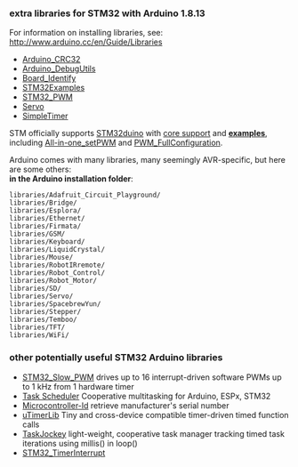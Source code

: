 ### extra libraries for STM32 with Arduino 1.8.13

For information on installing libraries, see: http://www.arduino.cc/en/Guide/Libraries

- [Arduino_CRC32](Arduino_CRC32/)
- [Arduino_DebugUtils](Arduino_DebugUtils/)
- [Board_Identify](Board_Identify/)
- [STM32Examples](STM32Examples-main/)
- [STM32_PWM](STM32_PWM/)
- [Servo](Servo/)
- [SimpleTimer](SimpleTimer-master/)

STM officially supports [STM32duino](https://github.com/stm32duino) with [core support](https://github.com/stm32duino/Arduino_Core_STM32)
and [**examples**](STM32Examples-main),  
including [All-in-one_setPWM](STM32Examples-main/examples/Peripherals/HardwareTimer/All-in-one_setPWM)
and [PWM_FullConfiguration](STM32Examples-main/examples/Peripherals/HardwareTimer/PWM_FullConfiguration).  

Arduino comes with many libraries, many seemingly AVR-specific, but here are some others:  
**in the Arduino installation folder**:
```
libraries/Adafruit_Circuit_Playground/
libraries/Bridge/
libraries/Esplora/
libraries/Ethernet/
libraries/Firmata/
libraries/GSM/
libraries/Keyboard/
libraries/LiquidCrystal/
libraries/Mouse/
libraries/RobotIRremote/
libraries/Robot_Control/
libraries/Robot_Motor/
libraries/SD/
libraries/Servo/
libraries/SpacebrewYun/
libraries/Stepper/
libraries/Temboo/
libraries/TFT/
libraries/WiFi/
```

### other potentially useful STM32 Arduino libraries
- [STM32_Slow_PWM](https://github.com/khoih-prog/STM32_Slow_PWM)
  drives up to 16 interrupt-driven software PWMs up to 1 kHz from 1 hardware timer
- [Task Scheduler](https://github.com/arkhipenko/TaskScheduler) Cooperative multitasking for Arduino, ESPx, STM32
- [Microcontroller-Id](https://github.com/smartmeio/microcontroller-id-library) retrieve manufacturer's serial number
- [uTimerLib](https://github.com/Naguissa/uTimerLib) Tiny and cross-device compatible timer-driven timed function calls
- [TaskJockey](https://github.com/mbratch/TaskJockey) light-weight, cooperative task manager tracking timed task iterations using millis() in loop()
- [STM32_TimerInterrupt](https://github.com/khoih-prog/STM32_TimerInterrupt)

